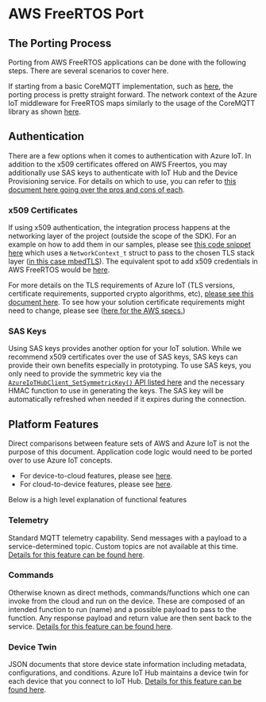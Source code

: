 # AWS FreeRTOS Port

## The Porting Process

Porting from AWS FreeRTOS applications can be done with the following steps. There are several scenarios to cover here.

If starting from a basic CoreMQTT implementation, such as [here](https://github.com/aws/amazon-freertos/blob/main/demos/coreMQTT/mqtt_demo_mutual_auth.c), the porting process is pretty straight forward. The network context of the Azure IoT middleware for FreeRTOS maps similarly to the usage of the CoreMQTT library as shown [here](https://github.com/aws/amazon-freertos/blob/3af6570347e4777d43653701bcea6ea8723a63af/demos/coreMQTT/mqtt_demo_mutual_auth.c#L795-L797).

## Authentication

There are a few options when it comes to authentication with Azure IoT. In addition to the x509 certificates offered on AWS Freertos, you may additionally use SAS keys to authenticate with IoT Hub and the Device Provisioning service. For details on which to use, you can refer to [this document here going over the pros and cons of each](https://azure.microsoft.com/blog/iot-device-authentication-options/).

### x509 Certificates

If using x509 authentication, the integration process happens at the networking layer of the project (outside the scope of the SDK). For an example on how to add them in our samples, please see [this code snippet here](https://github.com/Azure-Samples/iot-middleware-freertos-samples/blob/98234388ec445de4fa482de54b468fee23d6a1f7/demos/sample_azure_iot/sample_azure_iot.c#L278-L281) which uses a `NetworkContext_t` struct to pass to the chosen TLS stack layer ([in this case mbedTLS](https://github.com/Azure-Samples/iot-middleware-freertos-samples/blob/98234388ec445de4fa482de54b468fee23d6a1f7/demos/common/transport/transport_tls_socket_using_mbedtls.c#L345-L395)). The equivalent spot to add x509 credentials in AWS FreeRTOS would be [here](https://github.com/aws/amazon-freertos/blob/3af6570347e4777d43653701bcea6ea8723a63af/demos/network_manager/aws_iot_network_manager.c#L887-L890).

For more details on the TLS requirements of Azure IoT (TLS versions, certificate requirements, supported crypto algorithms, etc), [please see this document here](https://docs.microsoft.com/azure/iot-hub/iot-hub-tls-support). To see how your solution certificate requirements might need to change, please see ([here for the AWS specs.](https://docs.aws.amazon.com/iot/latest/developerguide/transport-security.html))

### SAS Keys

Using SAS keys provides another option for your IoT solution. While we recommend x509 certificates over the use of SAS keys, SAS keys can provide their own benefits especially in prototyping. To use SAS keys, you only need to provide the symmetric key via the [`AzureIoTHubClient_SetSymmetricKey()` API listed here](https://github.com/Azure/azure-iot-middleware-freertos/blob/c01460aef798d37a2f5ccf35f1f9274d34bf3d2b/source/include/azure_iot_hub_client.h#L324-L327) and the necessary HMAC function to use in generating the keys. The SAS key will be automatically refreshed when needed if it expires during the connection.

## Platform Features

Direct comparisons between feature sets of AWS and Azure IoT is not the purpose of this document. Application code logic would need to be ported over to use Azure IoT concepts.

- For device-to-cloud features, please see [here](https://docs.microsoft.com/azure/iot-hub/iot-hub-devguide-d2c-guidance).
- For cloud-to-device features, please see [here](https://docs.microsoft.com/azure/iot-hub/iot-hub-devguide-c2d-guidance).

Below is a high level explanation of functional features

### Telemetry

Standard MQTT telemetry capability. Send messages with a payload to a service-determined topic. Custom topics are not available at this time. [Details for this feature can be found here](https://docs.microsoft.com/azure/iot-hub/iot-hub-devguide-messages-d2c).

### Commands

Otherwise known as direct methods, commands/functions which one can invoke from the cloud and run on the device. These are composed of an intended function to run (name) and a possible payload to pass to the function. Any response payload and return value are then sent back to the service. [Details for this feature can be found here](https://docs.microsoft.com/azure/iot-hub/iot-hub-devguide-direct-methods).

### Device Twin

JSON documents that store device state information including metadata, configurations, and conditions. Azure IoT Hub maintains a device twin for each device that you connect to IoT Hub. [Details for this feature can be found here](https://docs.microsoft.com/azure/iot-hub/iot-hub-devguide-device-twins).
